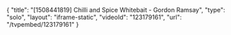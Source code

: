 {
    "title": "[1508441819] Chilli and Spice Whitebait - Gordon Ramsay",
    "type": "solo",
    "layout": "iframe-static",
    "videoId": "123179161",
    "url": "\/tvpembed\/123179161"
}